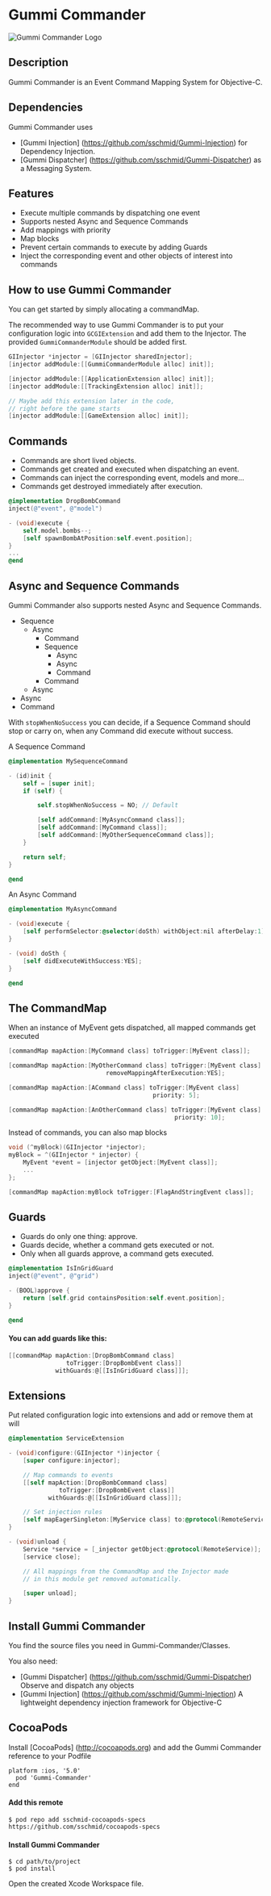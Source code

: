 # Gummi Commander
![Gummi Commander Logo](http://sschmid.com/Libs/Gummi-Commander/Gummi-Commander-128.png)

## Description
Gummi Commander is an Event Command Mapping System for Objective-C.

## Dependencies
Gummi Commander uses
* [Gummi Injection] (https://github.com/sschmid/Gummi-Injection) for Dependency Injection.
* [Gummi Dispatcher] (https://github.com/sschmid/Gummi-Dispatcher) as a Messaging System.

## Features
* Execute multiple commands by dispatching one event
* Supports nested Async and Sequence Commands
* Add mappings with priority
* Map blocks
* Prevent certain commands to execute by adding Guards
* Inject the corresponding event and other objects of interest into commands

## How to use Gummi Commander
You can get started by simply allocating a commandMap.

The recommended way to use Gummi Commander is to put your configuration logic into `GCGIExtension` and add them to the Injector.
The provided `GummiCommanderModule` should be added first.

```objective-c
GIInjector *injector = [GIInjector sharedInjector];
[injector addModule:[[GummiCommanderModule alloc] init]];

[injector addModule:[[ApplicationExtension alloc] init]];
[injector addModule:[[TrackingExtension alloc] init]];

// Maybe add this extension later in the code,
// right before the game starts
[injector addModule:[[GameExtension alloc] init]];
```

## Commands
* Commands are short lived objects.
* Commands get created and executed when dispatching an event.
* Commands can inject the corresponding event, models and more...
* Commands get destroyed immediately after execution.

```objective-c
@implementation DropBombCommand
inject(@"event", @"model")

- (void)execute {
    self.model.bombs--;
    [self spawnBombAtPosition:self.event.position];
}
...
@end
```

## Async and Sequence Commands

Gummi Commander also supports nested Async and Sequence Commands.

* Sequence
  * Async
    * Command
    * Sequence
      * Async
      * Async
      * Command
    * Command
  * Async
* Async
* Command


With `stopWhenNoSuccess` you can decide, if a Sequence Command should stop or carry on, when any Command did execute without success.

A Sequence Command

```objective-c
@implementation MySequenceCommand

- (id)init {
    self = [super init];
    if (self) {

        self.stopWhenNoSuccess = NO; // Default

        [self addCommand:[MyAsyncCommand class]];
        [self addCommand:[MyCommand class]];
        [self addCommand:[MyOtherSequenceCommand class]];
    }

    return self;
}

@end
```

An Async Command

```objective-c
@implementation MyAsyncCommand

- (void)execute {
    [self performSelector:@selector(doSth) withObject:nil afterDelay:1];
}

- (void) doSth {
    [self didExecuteWithSuccess:YES];
}

@end
```

## The CommandMap
When an instance of MyEvent gets dispatched, all mapped commands get executed

```objective-c
[commandMap mapAction:[MyCommand class] toTrigger:[MyEvent class]];

[commandMap mapAction:[MyOtherCommand class] toTrigger:[MyEvent class]
                           removeMappingAfterExecution:YES];

[commandMap mapAction:[ACommand class] toTrigger:[MyEvent class]
                                        priority: 5];

[commandMap mapAction:[AnOtherCommand class] toTrigger:[MyEvent class]
                                              priority: 10];
```

Instead of commands, you can also map blocks

```objective-c
void (^myBlock)(GIInjector *injector);
myBlock = ^(GIInjector * injector) {
    MyEvent *event = [injector getObject:[MyEvent class]];
    ...
};

[commandMap mapAction:myBlock toTrigger:[FlagAndStringEvent class]];
```

## Guards
* Guards do only one thing: approve.
* Guards decide, whether a command gets executed or not.
* Only when all guards approve, a command gets executed.

```objective-c
@implementation IsInGridGuard
inject(@"event", @"grid")

- (BOOL)approve {
    return [self.grid containsPosition:self.event.position];    
}

@end
```

#### You can add guards like this:

```objective-c
[[commandMap mapAction:[DropBombCommand class]
                toTrigger:[DropBombEvent class]]
             withGuards:@[[IsInGridGuard class]]];
```

## Extensions
Put related configuration logic into extensions and add or remove them at will

```objective-c
@implementation ServiceExtension

- (void)configure:(GIInjector *)injector {
    [super configure:injector];

    // Map commands to events
    [[self mapAction:[DropBombCommand class]
              toTrigger:[DropBombEvent class]]
           withGuards:@[[IsInGridGuard class]]];

    // Set injection rules
    [self mapEagerSingleton:[MyService class] to:@protocol(RemoteService)];
}

- (void)unload {
    Service *service = [_injector getObject:@protocol(RemoteService)];
    [service close];

    // All mappings from the CommandMap and the Injector made
    // in this module get removed automatically.

    [super unload];
}
```

## Install Gummi Commander
You find the source files you need in Gummi-Commander/Classes.

You also need:
* [Gummi Dispatcher] (https://github.com/sschmid/Gummi-Dispatcher) Observe and dispatch any objects
* [Gummi Injection] (https://github.com/sschmid/Gummi-Injection) A lightweight dependency injection framework for Objective-C

## CocoaPods
Install [CocoaPods] (http://cocoapods.org) and add the Gummi Commander reference to your Podfile

```
platform :ios, '5.0'
  pod 'Gummi-Commander'
end
```

#### Add this remote

```
$ pod repo add sschmid-cocoapods-specs https://github.com/sschmid/cocoapods-specs
```

#### Install Gummi Commander

```
$ cd path/to/project
$ pod install
```
Open the created Xcode Workspace file.